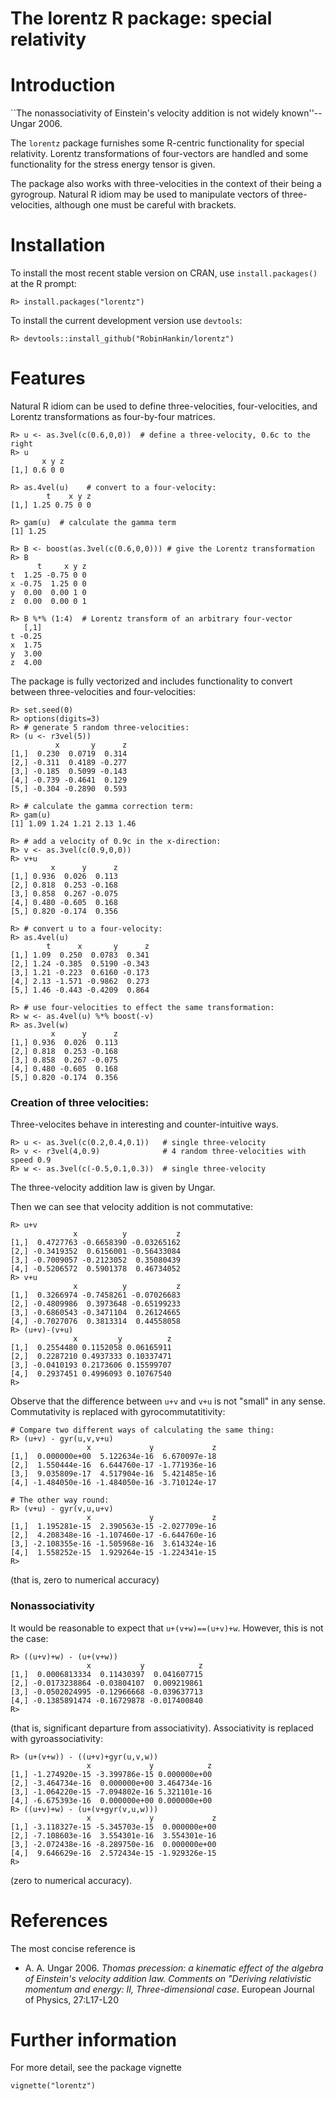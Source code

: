 The lorentz R package: special relativity 
====================================

# Introduction

``The nonassociativity of Einstein's velocity addition is not widely
known''-- Ungar 2006.

The `lorentz` package furnishes some R-centric functionality for
special relativity.  Lorentz transformations of four-vectors are
handled and some functionality for the stress energy tensor is given.

The package also works with three-velocities in the context of their
being a gyrogroup.  Natural R idiom may be used to manipulate vectors
of three-velocities, although one must be careful with brackets.

# Installation

To install the most recent stable version on CRAN, use ```install.packages()```
at the R prompt:

```
R> install.packages("lorentz")
```


To install the current development version use ```devtools```:

```
R> devtools::install_github("RobinHankin/lorentz")
```

# Features

Natural R idiom can be used to define three-velocities,
four-velocities, and Lorentz transformations as four-by-four matrices.


```
R> u <- as.3vel(c(0.6,0,0))  # define a three-velocity, 0.6c to the right
R> u
       x y z
[1,] 0.6 0 0

R> as.4vel(u)    # convert to a four-velocity:
        t    x y z
[1,] 1.25 0.75 0 0

R> gam(u)  # calculate the gamma term
[1] 1.25

R> B <- boost(as.3vel(c(0.6,0,0))) # give the Lorentz transformation
R> B
      t     x y z
t  1.25 -0.75 0 0
x -0.75  1.25 0 0
y  0.00  0.00 1 0
z  0.00  0.00 0 1

R> B %*% (1:4)  # Lorentz transform of an arbitrary four-vector
   [,1]
t -0.25
x  1.75
y  3.00
z  4.00 
```

The package is fully vectorized and includes functionality to convert
between three-velocities and four-velocities:

```
R> set.seed(0)
R> options(digits=3)
R> # generate 5 random three-velocities:
R> (u <- r3vel(5))
          x       y      z
[1,]  0.230  0.0719  0.314
[2,] -0.311  0.4189 -0.277
[3,] -0.185  0.5099 -0.143
[4,] -0.739 -0.4641  0.129
[5,] -0.304 -0.2890  0.593

R> # calculate the gamma correction term:
R> gam(u)
[1] 1.09 1.24 1.21 2.13 1.46

R> # add a velocity of 0.9c in the x-direction:
R> v <- as.3vel(c(0.9,0,0))
R> v+u
         x      y      z
[1,] 0.936  0.026  0.113
[2,] 0.818  0.253 -0.168
[3,] 0.858  0.267 -0.075
[4,] 0.480 -0.605  0.168
[5,] 0.820 -0.174  0.356

R> # convert u to a four-velocity:
R> as.4vel(u)
        t      x       y      z
[1,] 1.09  0.250  0.0783  0.341
[2,] 1.24 -0.385  0.5190 -0.343
[3,] 1.21 -0.223  0.6160 -0.173
[4,] 2.13 -1.571 -0.9862  0.273
[5,] 1.46 -0.443 -0.4209  0.864

R> # use four-velocities to effect the same transformation:
R> w <- as.4vel(u) %*% boost(-v)
R> as.3vel(w)
         x      y      z
[1,] 0.936  0.026  0.113
[2,] 0.818  0.253 -0.168
[3,] 0.858  0.267 -0.075
[4,] 0.480 -0.605  0.168
[5,] 0.820 -0.174  0.356
```


### Creation of three velocities:

Three-velocites behave in interesting and counter-intuitive ways.


```
R> u <- as.3vel(c(0.2,0.4,0.1))   # single three-velocity
R> v <- r3vel(4,0.9)              # 4 random three-velocities with speed 0.9
R> w <- as.3vel(c(-0.5,0.1,0.3))  # single three-velocity
```

The three-velocity addition law is given by Ungar.

Then we can see that velocity addition is not commutative:

```
R> u+v
              x          y           z
[1,]  0.4727763 -0.6658390 -0.03265162
[2,] -0.3419352  0.6156001 -0.56433084
[3,] -0.7009057 -0.2123052  0.35080439
[4,] -0.5206572  0.5901378  0.46734052
R> v+u
              x          y           z
[1,]  0.3266974 -0.7458261 -0.07026683
[2,] -0.4809986  0.3973648 -0.65199233
[3,] -0.6860543 -0.3471104  0.26124665
[4,] -0.7027076  0.3813314  0.44558058
R> (u+v)-(v+u)
              x         y          z
[1,]  0.2554480 0.1152058 0.06165911
[2,]  0.2287210 0.4937333 0.10337471
[3,] -0.0410193 0.2173606 0.15599707
[4,]  0.2937451 0.4996093 0.10767540
R>
```

Observe that the difference between ```u+v``` and ```v+u``` is not
"small" in any sense. Commutativity is replaced with gyrocommutatitivity:

```
# Compare two different ways of calculating the same thing:
R> (u+v) - gyr(u,v,v+u)  
                 x             y             z
[1,]  0.000000e+00  5.122634e-16  6.670097e-18
[2,]  1.550444e-16  6.644760e-17 -1.771936e-16
[3,]  9.035809e-17  4.517904e-16  5.421485e-16
[4,] -1.484050e-16 -1.484050e-16 -3.710124e-17

# The other way round:
R> (v+u) - gyr(v,u,u+v)
                 x             y             z
[1,]  1.195281e-15  2.390563e-15 -2.027709e-16
[2,]  4.208348e-16 -1.107460e-17 -6.644760e-16
[3,] -2.108355e-16 -1.505968e-16  3.614324e-16
[4,]  1.558252e-15  1.929264e-15 -1.224341e-15
R>
``` 

(that is, zero to numerical accuracy)

### Nonassociativity

It would be reasonable to expect that ```u+(v+w)==(u+v)+w```.
However, this is not the case:
 
```
R> ((u+v)+w) - (u+(v+w))
                 x           y            z
[1,]  0.0006813334  0.11430397  0.041607715
[2,] -0.0173238864 -0.03804107  0.009219861
[3,] -0.0502024995 -0.12966668 -0.039637713
[4,] -0.1385891474 -0.16729878 -0.017400840
R>
``` 

(that is, significant departure from associativity).
Associativity is replaced with gyroassociativity:

```
R> (u+(v+w)) - ((u+v)+gyr(u,v,w))
                 x             y            z
[1,] -1.274920e-15 -3.399786e-15 0.000000e+00
[2,] -3.464734e-16  0.000000e+00 3.464734e-16
[3,] -1.064220e-15 -7.094802e-16 5.321101e-16
[4,] -6.675393e-16  0.000000e+00 0.000000e+00
R> ((u+v)+w) - (u+(v+gyr(v,u,w)))
                 x             y             z
[1,] -3.118327e-15 -5.345703e-15  0.000000e+00
[2,] -7.108603e-16  3.554301e-16  3.554301e-16
[3,] -2.072438e-16 -8.289750e-16  0.000000e+00
[4,]  9.646629e-16  2.572434e-15 -1.929326e-15
R> 
```

(zero to numerical accuracy).


# References

The most concise reference is

*  A. A. Ungar 2006. _Thomas precession: a kinematic effect of the algebra of Einstein's velocity addition law.  Comments on "Deriving relativistic momentum and energy: II,  Three-dimensional case_.  European Journal of Physics, 27:L17-L20


# Further information
For more detail, see the package vignette

    vignette("lorentz")
 
 

